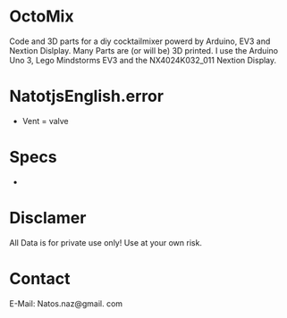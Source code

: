 # OctoMix

Code and 3D parts for a diy cocktailmixer powerd by Arduino, EV3 and Nextion Dislplay. Many Parts are (or will be) 3D printed. I use the Arduino Uno 3, Lego Mindstorms EV3 and the NX4024K032_011 Nextion Display. 

# NatotjsEnglish.error

- Vent = valve

# Specs
-

# Disclamer

All Data is for private use only! Use at your own risk. 

# Contact

E-Mail: Natos.naz@gmail. com

